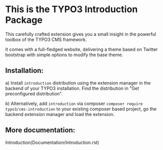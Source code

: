 This is the TYPO3 Introduction Package
======================================

This carefully crafted extension gives you a small insight in the powerful
toolbox of the TYPO3 CMS framework.

It comes with a full-fledged website, delivering a theme based on Twitter
bootstrap with simple options to modify the base theme.

Installation:
-------------

a) Install `introduction` distribution using the extension manager in the
backend of your TYPO3 installation. Find the distribution in "Get preconfigured distribution".

b) Alternatively, add `introduction` via composer `composer require typo3/cms-introduction`
to your existing composer based project, go the backend extension manager and load the extension.

More documentation:
-------------------

Introduction(Documentation/Introduction.rst)
